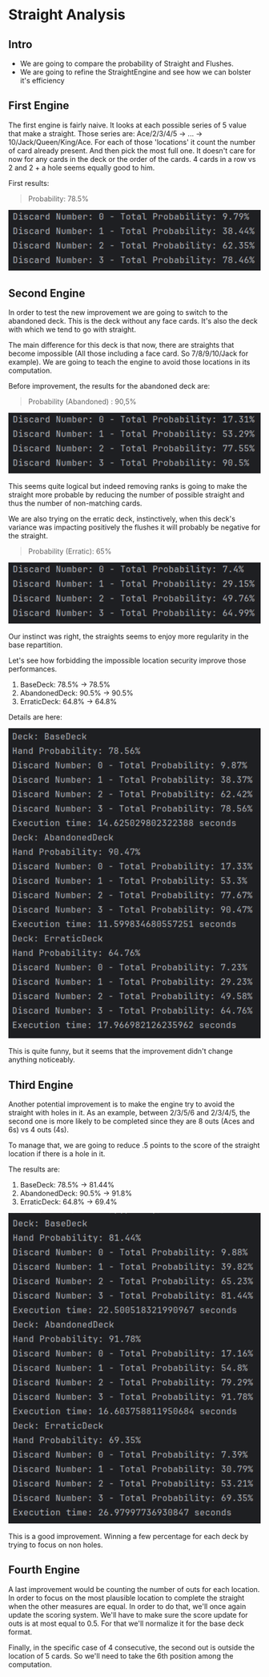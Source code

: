 # Straight Analysis

## Intro 

- We are going to compare the probability of Straight and Flushes. 
- We are going to refine the StraightEngine and see how we can bolster it's efficiency

## First Engine

The first engine is fairly naive. It looks at each possible series of 5 value that make a straight.
Those series are: Ace/2/3/4/5 -> ... -> 10/Jack/Queen/King/Ace.
For each of those 'locations' it count the number of card already present. And then pick the most full one. 
It doesn't care for now for any cards in the deck or the order of the cards. 4 cards in a row vs 2 and 2 + a hole seems
equally good to him.

First results:

> Probability: 78.5%

![engine-1](engine-1.png)

## Second Engine

In order to test the new improvement we are going to switch to the abandoned deck.
This is the deck without any face cards.
It's also the deck with which we tend to go with straight. 

The main difference for this deck is that now, there are straights that become impossible
(All those including a face card. So 7/8/9/10/Jack for example).
We are going to teach the engine to avoid those locations in its computation.

Before improvement, the results for the abandoned deck are: 

> Probability (Abandoned) : 90,5%

![engine-1_abandoned](engine-1_abandoned.png)

This seems quite logical but indeed removing ranks is going to make the straight more probable by reducing the number of
possible straight and thus the number of non-matching cards.

We are also trying on the erratic deck, instinctively, when this deck's variance was impacting positively the flushes
it will probably be negative for the straight.

> Probability (Erratic): 65%

![engine-1_erratic](engine-1_erratic.png)

Our instinct was right, the straights seems to enjoy more regularity in the base repartition. 

Let's see how forbidding the impossible location security improve those performances.

1. BaseDeck: 78.5% -> 78.5%
2. AbandonedDeck: 90.5% -> 90.5%
3. ErraticDeck: 64.8% -> 64.8%

Details are here: 

![engine-2](engine-2.png)

This is quite funny, but it seems that the improvement didn't change anything noticeably.

## Third Engine

Another potential improvement is to make the engine try to avoid the straight with holes in it. 
As an example, between 2/3/5/6 and 2/3/4/5, the second one is more likely to be completed since they are 8 outs 
(Aces and 6s) vs 4 outs (4s).

To manage that, we are going to reduce .5 points to the score of the straight location if there is a hole in it.

The results are:

1. BaseDeck: 78.5% -> 81.44%
2. AbandonedDeck: 90.5% -> 91.8%
3. ErraticDeck: 64.8% -> 69.4%

![engine-3](engine-3.png)

This is a good improvement. Winning a few percentage for each deck by trying to focus on non holes. 

## Fourth Engine

A last improvement would be counting the number of outs for each location. In order to focus on the most plausible
location to complete the straight when the other measures are equal. In order to do that, we'll once again update the
scoring system.
We'll have to make sure the score update for outs is at most equal to 0.5.
For that we'll normalize it for the base deck format.

Finally, in the specific case of 4 consecutive, the second out is outside the location of 5 cards.
So we'll need to take the 6th position among the computation. 
